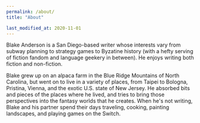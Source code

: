 ```yaml
---
permalink: /about/
title: "About"

last_modified_at: 2020-11-01
---
```


Blake Anderson is a San Diego-based writer whose interests vary from subway planning to strategy games to Byzatine history (with a hefty serving of fiction fandom and language geekery in between). He enjoys writing both fiction and non-fiction.

Blake grew up on an alpaca farm in the Blue Ridge Mountains of North Carolina, but went on to live in a variety of places, from Taipei to Bologna, Pristina, Vienna, and the exotic U.S. state of New Jersey. He absorbed bits and pieces of the places where he lived, and tries to bring those perspectives into the fantasy worlds that he creates. When he's not writing, Blake and his partner spend their days traveling, cooking, painting landscapes, and playing games on the Switch. 